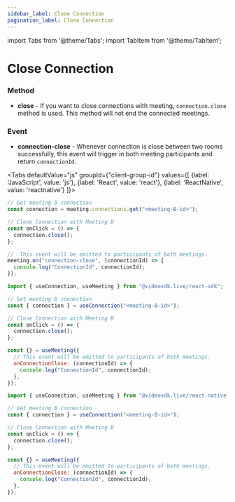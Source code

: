 ```yaml
---
sidebar_label: Close Connection
pagination_label: Close Connection
---
```


import Tabs from '@theme/Tabs';
import TabItem from '@theme/TabItem';

# Close Connection

### Method

- **close** - If you want to close connections with meeting, `connection.close` method is used. This method will not end the connected meetings.

### Event

- **connection-close** - Whenever connection is close between two rooms successfully, this event will trigger in both meeting participants and return `connectionId`.

<Tabs
defaultValue="js"
groupId={"client-group-id"}
values={[
{label: 'JavaScript', value: 'js'},
{label: 'React', value: 'react'},
{label: 'ReactNative', value: 'reactnative'}
]}>
<TabItem value="js">

```js
// Get meeting B connection
const connection = meeting.connections.get("<meeting-B-id>");

// Close Connection with Meeting B
const onClick = () => {
  connection.close();
};

//  This event will be emitted to participants of both meetings.
meeting.on("connection-close", (connectionId) => {
  console.log("ConnectionId", connectionId);
});
```

</TabItem>
<TabItem value="react">

```js
import { useConnection, useMeeting } from "@videosdk.live/react-sdk";

// Get meeting B connection
const { connection } = useConnection("<meeting-B-id>");

// Close Connection with Meeting B
const onClick = () => {
  connection.close();
};

const {} = useMeeting({
  // This event will be emitted to participants of both meetings.
  onConnectionClose: (connectionId) => {
    console.log("ConnectionId", connectionId);
  },
});
```

</TabItem>
<TabItem value="reactnative">

```js
import { useConnection, useMeeting } from "@videosdk.live/react-native-sdk";

// Get meeting B connection
const { connection } = useConnection("<meeting-B-id>");

// Close Connection with Meeting B
const onClick = () => {
  connection.close();
};

const {} = useMeeting({
  // This event will be emitted to participants of both meetings.
  onConnectionClose: (connectionId) => {
    console.log("ConnectionId", connectionId);
  },
});
```

</TabItem>
</Tabs>
